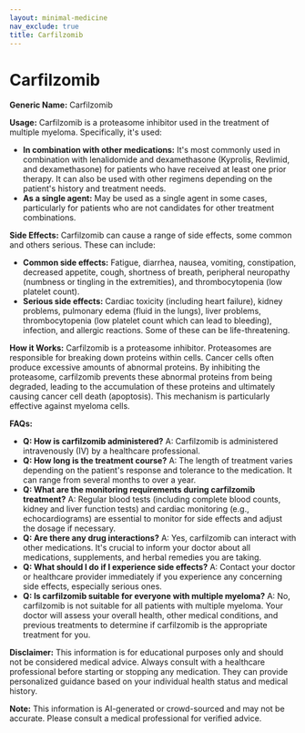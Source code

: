 ```yaml
---
layout: minimal-medicine
nav_exclude: true
title: Carfilzomib
---
```


# Carfilzomib

**Generic Name:** Carfilzomib

**Usage:** Carfilzomib is a proteasome inhibitor used in the treatment of multiple myeloma.  Specifically, it's used:

* **In combination with other medications:**  It's most commonly used in combination with lenalidomide and dexamethasone (Kyprolis, Revlimid, and dexamethasone) for patients who have received at least one prior therapy. It can also be used with other regimens depending on the patient's history and treatment needs.
* **As a single agent:**  May be used as a single agent in some cases, particularly for patients who are not candidates for other treatment combinations.


**Side Effects:** Carfilzomib can cause a range of side effects, some common and others serious.  These can include:

* **Common side effects:**  Fatigue, diarrhea, nausea, vomiting, constipation, decreased appetite, cough, shortness of breath, peripheral neuropathy (numbness or tingling in the extremities), and thrombocytopenia (low platelet count).
* **Serious side effects:**  Cardiac toxicity (including heart failure),  kidney problems,  pulmonary edema (fluid in the lungs),  liver problems,  thrombocytopenia (low platelet count which can lead to bleeding),  infection,  and allergic reactions.  Some of these can be life-threatening.


**How it Works:** Carfilzomib is a proteasome inhibitor.  Proteasomes are responsible for breaking down proteins within cells.  Cancer cells often produce excessive amounts of abnormal proteins.  By inhibiting the proteasome, carfilzomib prevents these abnormal proteins from being degraded, leading to the accumulation of these proteins and ultimately causing cancer cell death (apoptosis).  This mechanism is particularly effective against myeloma cells.


**FAQs:**

* **Q: How is carfilzomib administered?**  A: Carfilzomib is administered intravenously (IV) by a healthcare professional.
* **Q: How long is the treatment course?** A: The length of treatment varies depending on the patient's response and tolerance to the medication. It can range from several months to over a year.
* **Q: What are the monitoring requirements during carfilzomib treatment?** A:  Regular blood tests (including complete blood counts, kidney and liver function tests) and cardiac monitoring (e.g., echocardiograms) are essential to monitor for side effects and adjust the dosage if necessary.
* **Q: Are there any drug interactions?** A: Yes, carfilzomib can interact with other medications. It's crucial to inform your doctor about all medications, supplements, and herbal remedies you are taking.
* **Q: What should I do if I experience side effects?** A:  Contact your doctor or healthcare provider immediately if you experience any concerning side effects, especially serious ones.
* **Q: Is carfilzomib suitable for everyone with multiple myeloma?** A: No, carfilzomib is not suitable for all patients with multiple myeloma.  Your doctor will assess your overall health, other medical conditions, and previous treatments to determine if carfilzomib is the appropriate treatment for you.


**Disclaimer:** This information is for educational purposes only and should not be considered medical advice.  Always consult with a healthcare professional before starting or stopping any medication.  They can provide personalized guidance based on your individual health status and medical history.


**Note:** This information is AI-generated or crowd-sourced and may not be accurate. Please consult a medical professional for verified advice.